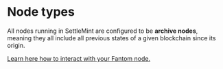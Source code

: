 # Node types

All nodes running in SettleMint are configured to be **archive nodes**, meaning they all include all previous states of a given blockchain since its origin.

[Learn here how to interact with your Fantom node.](3_fantom-connect-to-a-node.md)
